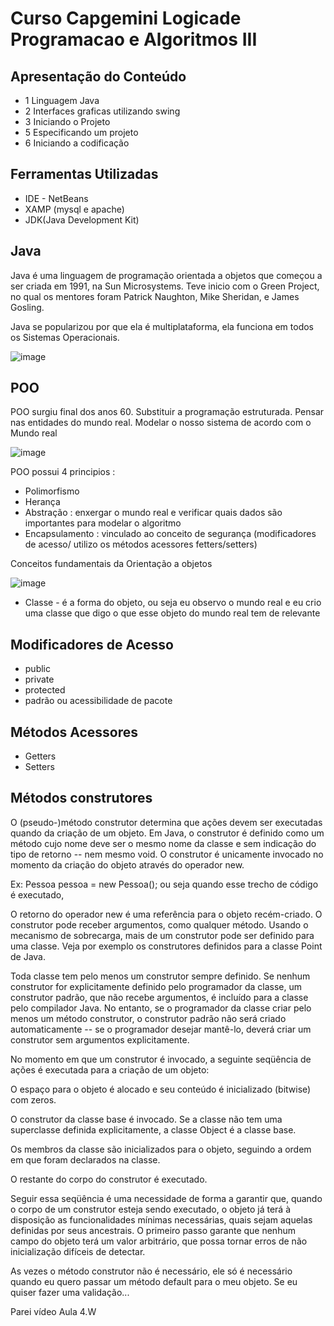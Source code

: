# Curso Capgemini Logicade Programacao e Algoritmos III

## Apresentação do Conteúdo

- 1  Linguagem Java
- 2 Interfaces graficas utilizando swing
- 3 Iniciando o Projeto
- 5 Especificando um projeto
- 6 Iniciando a codificação


## Ferramentas Utilizadas

- IDE - NetBeans
- XAMP (mysql e apache)
- JDK(Java Development Kit)


## Java

Java é uma linguagem de programação orientada a objetos que começou a ser criada em 1991, na Sun Microsystems. Teve inicio com o Green Project, no qual os mentores foram Patrick Naughton, Mike Sheridan, e James Gosling.

Java se popularizou por que ela é multiplataforma, ela funciona em todos os Sistemas Operacionais.


![image](https://user-images.githubusercontent.com/52088444/163073268-790aae0e-e32e-4834-ad6b-6d31faecb89a.png)


## POO 


POO surgiu final dos anos 60. Substituir a programação estruturada.
Pensar nas entidades do mundo real. Modelar o nosso sistema de acordo com o Mundo real

![image](https://user-images.githubusercontent.com/52088444/163291415-579cebfe-3934-4247-976c-d28479abe918.png)

POO possui 4 principios :

- Polimorfismo
- Herança
- Abstração : enxergar o mundo real e verificar quais dados são importantes para modelar o algoritmo
- Encapsulamento : vinculado ao conceito de segurança (modificadores de acesso/ utilizo os métodos acessores fetters/setters)

Conceitos fundamentais da Orientação a objetos

![image](https://user-images.githubusercontent.com/52088444/163291859-7c6fedba-42e2-47e8-a8b7-3b3b51bb829b.png)

- Classe - é a forma do objeto, ou seja eu observo o mundo real e eu crio uma classe que digo o que esse objeto do mundo 
real tem de relevante 
## Modificadores de Acesso

- public
- private
- protected
- padrão ou acessibilidade de pacote


## Métodos Acessores

- Getters 
- Setters


## Métodos construtores

O (pseudo-)método construtor determina que ações devem ser executadas quando da criação de um objeto. Em Java, o
construtor é definido como um método cujo nome deve ser o mesmo nome da classe e sem indicação do tipo de retorno --
nem mesmo void. O construtor é unicamente invocado no momento da criação do objeto através do operador new.

Ex: Pessoa pessoa = new Pessoa(); ou seja quando esse trecho de código é executado,

O retorno do operador new é uma referência para o objeto recém-criado. O construtor pode receber argumentos, como 
qualquer método. Usando o mecanismo de sobrecarga, mais de um construtor pode ser definido para uma classe. Veja 
por exemplo os construtores definidos para a classe Point de Java.

Toda classe tem pelo menos um construtor sempre definido. Se nenhum construtor for explicitamente definido pelo 
programador da classe, um construtor padrão, que não recebe argumentos, é incluído para a classe pelo compilador Java. 
No entanto, se o programador da classe criar pelo menos um método construtor, o construtor padrão não será criado 
automaticamente -- se o programador desejar mantê-lo, deverá criar um construtor sem argumentos explicitamente.

No momento em que um construtor é invocado, a seguinte seqüência de ações é executada para a criação de um objeto:

O espaço para o objeto é alocado e seu conteúdo é inicializado (bitwise) com zeros.

O construtor da classe base é invocado. Se a classe não tem uma superclasse definida explicitamente, a classe Object 
é a classe base.

Os membros da classe são inicializados para o objeto, seguindo a ordem em que foram declarados na classe.

O restante do corpo do construtor é executado.

Seguir essa seqüência é uma necessidade de forma a garantir que, quando o corpo de um construtor esteja sendo executado,
o objeto já terá à disposição as funcionalidades mínimas necessárias, quais sejam aquelas definidas por seus ancestrais.
O primeiro passo garante que nenhum campo do objeto terá um valor arbitrário, que possa tornar erros de não inicialização
difíceis de detectar.

As vezes o método construtor não é necessário, ele só é necessário quando eu quero passar um método default para o meu objeto.
Se eu quiser fazer uma validação...

Parei vídeo Aula 4.W 
